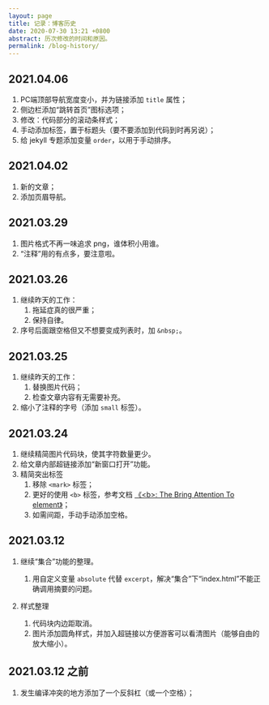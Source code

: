 ```yaml
---
layout: page
title: 记录：博客历史  
date: 2020-07-30 13:21 +0800
abstract: 历次修改的时间和原因。
permalink: /blog-history/
---
```


## 2021.04.06
1. PC端顶部导航宽度变小，并为链接添加 `title` 属性；
2. 侧边栏添加“跳转首页”图标选项；
3. 修改：代码部分的滚动条样式；
4. 手动添加标签，置于标题头（要不要添加到代码到时再另说）；
5. 给 jekyll 专题添加变量 `order`，以用于手动排序。

## 2021.04.02
1. 新的文章；
2. 添加页眉导航。

## 2021.03.29
1. 图片格式不再一味追求 png，谁体积小用谁。
2. “注释”用的有点多，要注意啦。

## 2021.03.26
1. 继续昨天的工作：
   1. 拖延症真的很严重；
   2. 保持自律。
2. 序号后面跟空格但又不想要变成列表时，加 `&nbsp;`。

## 2021.03.25
1. 继续昨天的工作：
   1. 替换图片代码；
   2. 检查文章内容有无需要补充。
2. 缩小了注释的字号（添加 `small` 标签）。   

## 2021.03.24
1. 继续精简图片代码块，使其字符数量更少。
2. 给文章内部超链接添加“新窗口打开”功能。
3. 精简突出标签
   1. 移除 `<mark>` 标签；
   2. 更好的使用 `<b>` 标签，参考文档 [《&lt;b&gt;: The Bring Attention To element》](https://developer.mozilla.org/en-US/docs/Web/HTML/Element/b)；
   3. 如需间距，手动手动添加空格。

## 2021.03.12
1. 继续“集合”功能的整理。
   1. 用自定义变量 `absolute` 代替 `excerpt`，解决“集合”下“index.html”不能正确调用摘要的问题。

2. 样式整理
   1. 代码块内边距取消。
   2. 图片添加圆角样式，并加入超链接以方便游客可以看清图片（能够自由的放大缩小）。

## 2021.03.12 之前
1. 发生编译冲突的地方添加了一个反斜杠（或一个空格）；    
